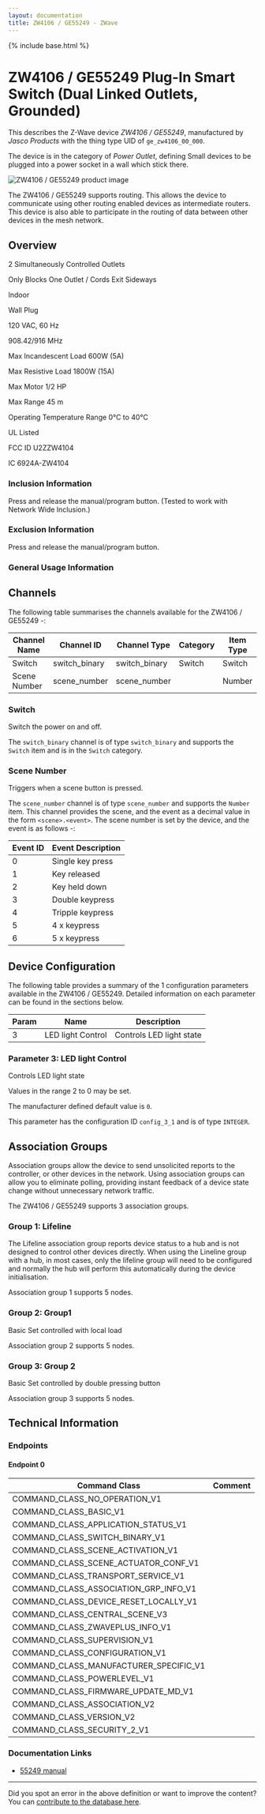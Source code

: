```yaml
---
layout: documentation
title: ZW4106 / GE55249 - ZWave
---
```


{% include base.html %}

# ZW4106 / GE55249 Plug-In Smart Switch (Dual Linked Outlets, Grounded)
This describes the Z-Wave device *ZW4106 / GE55249*, manufactured by *Jasco Products* with the thing type UID of ```ge_zw4106_00_000```.

The device is in the category of *Power Outlet*, defining Small devices to be plugged into a power socket in a wall which stick there.

![ZW4106 / GE55249 product image](https://opensmarthouse.org/zwavedatabase/1436/image/)


The ZW4106 / GE55249 supports routing. This allows the device to communicate using other routing enabled devices as intermediate routers.  This device is also able to participate in the routing of data between other devices in the mesh network.

## Overview

2 Simultaneously Controlled Outlets

Only Blocks One Outlet / Cords Exit Sideways

Indoor

Wall Plug

120 VAC, 60 Hz

908.42/916 MHz

Max Incandescent Load 600W (5A)

Max Resistive Load 1800W (15A)

Max Motor 1/2 HP

Max Range 45 m

Operating Temperature Range 0°C to 40°C

UL Listed

FCC ID U2ZZW4104

IC 6924A-ZW4104

### Inclusion Information

Press and release the manual/program button. (Tested to work with Network Wide Inclusion.)

### Exclusion Information

Press and release the manual/program button.

### General Usage Information



## Channels

The following table summarises the channels available for the ZW4106 / GE55249 -:

| Channel Name | Channel ID | Channel Type | Category | Item Type |
|--------------|------------|--------------|----------|-----------|
| Switch | switch_binary | switch_binary | Switch | Switch | 
| Scene Number | scene_number | scene_number |  | Number | 

### Switch
Switch the power on and off.

The ```switch_binary``` channel is of type ```switch_binary``` and supports the ```Switch``` item and is in the ```Switch``` category.

### Scene Number
Triggers when a scene button is pressed.

The ```scene_number``` channel is of type ```scene_number``` and supports the ```Number``` item.
This channel provides the scene, and the event as a decimal value in the form ```<scene>.<event>```. The scene number is set by the device, and the event is as follows -:

| Event ID | Event Description  |
|----------|--------------------|
| 0        | Single key press   |
| 1        | Key released       |
| 2        | Key held down      |
| 3        | Double keypress    |
| 4        | Tripple keypress   |
| 5        | 4 x keypress       |
| 6        | 5 x keypress       |



## Device Configuration

The following table provides a summary of the 1 configuration parameters available in the ZW4106 / GE55249.
Detailed information on each parameter can be found in the sections below.

| Param | Name  | Description |
|-------|-------|-------------|
| 3 | LED light Control | Controls LED light state |

### Parameter 3: LED light Control

Controls LED light state

Values in the range 2 to 0 may be set.

The manufacturer defined default value is ```0```.

This parameter has the configuration ID ```config_3_1``` and is of type ```INTEGER```.


## Association Groups

Association groups allow the device to send unsolicited reports to the controller, or other devices in the network. Using association groups can allow you to eliminate polling, providing instant feedback of a device state change without unnecessary network traffic.

The ZW4106 / GE55249 supports 3 association groups.

### Group 1: Lifeline

The Lifeline association group reports device status to a hub and is not designed to control other devices directly. When using the Lineline group with a hub, in most cases, only the lifeline group will need to be configured and normally the hub will perform this automatically during the device initialisation.

Association group 1 supports 5 nodes.

### Group 2: Group1

Basic Set controlled with local load

Association group 2 supports 5 nodes.

### Group 3: Group 2

Basic Set controlled by double pressing button

Association group 3 supports 5 nodes.

## Technical Information

### Endpoints

#### Endpoint 0

| Command Class | Comment |
|---------------|---------|
| COMMAND_CLASS_NO_OPERATION_V1| |
| COMMAND_CLASS_BASIC_V1| |
| COMMAND_CLASS_APPLICATION_STATUS_V1| |
| COMMAND_CLASS_SWITCH_BINARY_V1| |
| COMMAND_CLASS_SCENE_ACTIVATION_V1| |
| COMMAND_CLASS_SCENE_ACTUATOR_CONF_V1| |
| COMMAND_CLASS_TRANSPORT_SERVICE_V1| |
| COMMAND_CLASS_ASSOCIATION_GRP_INFO_V1| |
| COMMAND_CLASS_DEVICE_RESET_LOCALLY_V1| |
| COMMAND_CLASS_CENTRAL_SCENE_V3| |
| COMMAND_CLASS_ZWAVEPLUS_INFO_V1| |
| COMMAND_CLASS_SUPERVISION_V1| |
| COMMAND_CLASS_CONFIGURATION_V1| |
| COMMAND_CLASS_MANUFACTURER_SPECIFIC_V1| |
| COMMAND_CLASS_POWERLEVEL_V1| |
| COMMAND_CLASS_FIRMWARE_UPDATE_MD_V1| |
| COMMAND_CLASS_ASSOCIATION_V2| |
| COMMAND_CLASS_VERSION_V2| |
| COMMAND_CLASS_SECURITY_2_V1| |

### Documentation Links

* [55249 manual](https://opensmarthouse.org/zwavedatabase/1436/reference/JA55249-Manual.pdf)

---

Did you spot an error in the above definition or want to improve the content?
You can [contribute to the database here](https://opensmarthouse.org/zwavedatabase/1436).
